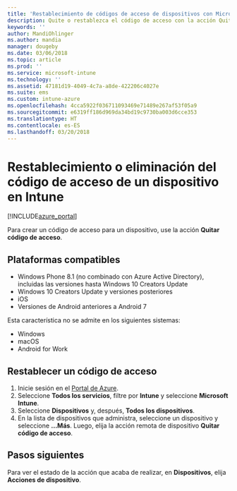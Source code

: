 ```yaml
---
title: 'Restablecimiento de códigos de acceso de dispositivos con Microsoft Intune: Azure | Microsoft Docs'
description: Quite o restablezca el código de acceso con la acción Quitar código de acceso en dispositivos que administre o supervise con Intune.
keywords: ''
author: MandiOhlinger
ms.author: mandia
manager: dougeby
ms.date: 03/06/2018
ms.topic: article
ms.prod: ''
ms.service: microsoft-intune
ms.technology: ''
ms.assetid: 47181d19-4049-4c7a-a8de-422206c4027e
ms.suite: ems
ms.custom: intune-azure
ms.openlocfilehash: 4cca5922f036711093469e71489e267af53f05a9
ms.sourcegitcommit: e6319ff186d969da34bd19c9730ba003d6cce353
ms.translationtype: HT
ms.contentlocale: es-ES
ms.lasthandoff: 03/20/2018
---
```

# <a name="reset-or-remove-a-device-passcode-in-intune"></a>Restablecimiento o eliminación del código de acceso de un dispositivo en Intune

[!INCLUDE[azure_portal](./includes/azure_portal.md)]

Para crear un código de acceso para un dispositivo, use la acción **Quitar código de acceso**.

## <a name="supported-platforms"></a>Plataformas compatibles

- Windows Phone 8.1 (no combinado con Azure Active Directory), incluidas las versiones hasta Windows 10 Creators Update
- Windows 10 Creators Update y versiones posteriores
- iOS
- Versiones de Android anteriores a Android 7

Esta característica no se admite en los siguientes sistemas:

- Windows
- macOS
- Android for Work

## <a name="reset-a-passcode"></a>Restablecer un código de acceso

1. Inicie sesión en el [Portal de Azure](https://portal.azure.com).
2. Seleccione **Todos los servicios**, filtre por **Intune** y seleccione **Microsoft Intune**.
3. Seleccione **Dispositivos** y, después, **Todos los dispositivos**.
4. En la lista de dispositivos que administra, seleccione un dispositivo y seleccione **...Más**. Luego, elija la acción remota de dispositivo **Quitar código de acceso**.

## <a name="next-steps"></a>Pasos siguientes

Para ver el estado de la acción que acaba de realizar, en **Dispositivos**, elija **Acciones de dispositivo**.
